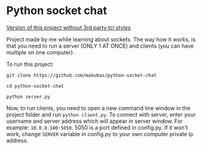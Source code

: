 # Python socket chat

[Version of this project without 3rd party tcl styles](https://github.com/makubas/python-scoket-chat-nostyles)

Project made by me while learning about sockets. The way how it works, is that you need to
run a server (ONLY 1 AT ONCE) and clients (you can have multiple on one computer). 

To run this project:

`git clone https://github.com/makubas/python-socket-chat`

`cd python-socket-chat`

`python server.py`

Now, to run clients, you need to open a new command line window in the project folder and 
run `python client.py`. To connect with server, enter your username and server address which
will appear in server window. For example: `10.0.0.100:5050`. 5050 is a port defined in config.py.
If it won't work, change `SERVER` variable in config.py to your own computer private ip address.
